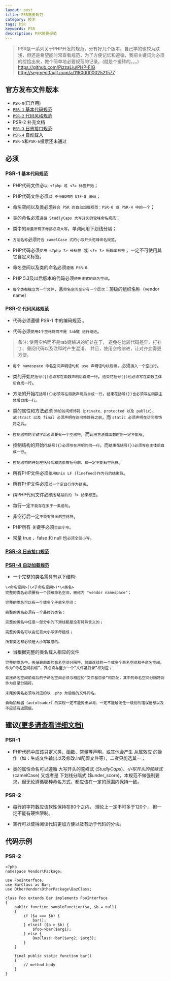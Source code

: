 ```yaml
---
layout: post
title: PSR简要规范
category: 技术
tags: PSR
keywords: PSR
description: PSR简要规范
---
```


> PSR是一系列关于PHP开发的规范，分有好几个版本，自己学的也较为肤浅，但还是希望能时常查看规范，为了方便记忆和遵循，我把关键词为必须的捡拾出来，做个简单地必要规范的记录。(就是个搬砖的。。。)
> https://github.com/PizzaLiu/PHP-FIG
> http://segmentfault.com/a/1190000002521577

## 官方发布文件版本

* `PSR-0`(已弃用)
* [`PSR-1`  基本代码规范](https://github.com/PizzaLiu/PHP-FIG/blob/master/PSR-1-basic-coding-standard-cn.md)
* [`PSR-2` 代码风格规范](https://github.com/PizzaLiu/PHP-FIG/blob/master/PSR-2-coding-style-guide-cn.md)
* PSR-2 补充文档
* [`PSR-3` 日志接口规范](https://github.com/PizzaLiu/PHP-FIG/blob/master/PSR-3-logger-interface-cn.md)
* [`PSR-4`  自动载入](https://github.com/PizzaLiu/PHP-FIG/blob/master/PSR-4-autoloader-cn.md)
* `PSR-5`和`PSR-6`投票还未通过

##  必须

### PSR-1 `基本代码规范`

* PHP代码文件必`以 <?php 或 <?= 标签开始`；

* PHP代码文件必须`以 不带BOM的 UTF-8 编码`；

* 命名空间以及类必须`符合 PSR 的自动加载规范：PSR-0 或 PSR-4 中的一个`；

* 类的命名必须`遵循 StudlyCaps 大写开头的驼峰命名规范`；

* 类中的`常量所有字母都必须大写`，单词间用下划线分隔；

* `方法名称`必须`符合 camelCase 式的小写开头驼峰命名规范`。

* PHP代码必须`使用 <?php ?> 长标签 `或` <?= ?> 短输出标签`； 一定不可使用其它自定义标签。

* 命名空间以及类的命名必须`遵循 PSR-0`.

* PHP 5.3及以后版本的代码必须`使用正式的命名空间`。

* `每个类都独立为一个文件`，且`命名空间至少有一个层次`：顶级的组织名称（vendor name）

### PSR-2 `代码风格规范`

* 代码必须遵循 PSR-1 中的编码规范 。

* 代码必须`使用4个空格符而不是 tab键 进行缩进`。
> 备注: 使用空格而不是tab键缩进的好处在于， 避免在比较代码差异、打补丁、重阅代码以及注释时产生混淆。 并且，使用空格缩进，让对齐变得更方便。

* `每个 namespace 命名空间声明语句和 use 声明语句块后面`，必须`插入一个空白行`。

* 类的开始`花括号({)必须写在函数声明后自成一行`，`结束花括号(})也必须写在函数主体后自成一行`。

* 方法的开始`花括号({)必须写在函数声明后自成一行`，`结束花括号(})也必须写在函数主体后自成一行`。

* 类的属性和方法必须 `添加访问修饰符（private、protected 以及 public）`，` abstract 以及 final 必须声明在访问修饰符之前`，而 `static 必须声明在访问修饰符之后`。

* `控制结构的关键字后必须要有一个空格符`，而`调用方法或函数时则一定不能有`。

* 控制结构的开始`花括号({)必须写在声明的同一行`，而`结束花括号(})必须写在主体后自成一行`。

* `控制结构的开始左括号后和结束右括号前，都一定不能有空格符`。

* 所有PHP文件必须`使用Unix LF (linefeed)作为行的结束符`。

* 所有PHP文件必须`以一个空白行作为结束`。

* 纯PHP代码文件必须`省略最后的 ?> 结束标签`。

* 每行一定`不能存在多于一条语句`。

* 非空行后一定`不能有多余的空格符`。

* PHP所有 关键字必须`全部小写`。

* 常量 true 、false 和 null 也`必须全部小写`。

### [PSR-3 `日志接口规范`](https://github.com/PizzaLiu/PHP-FIG/blob/master/PSR-3-logger-interface-cn.md)

### [PSR-4 `自动加载规范`](https://github.com/PizzaLiu/PHP-FIG/blob/master/PSR-4-autoloader-cn.md)

* 一个完整的类名需具有以下结构:

```
\<命名空间>(\<子命名空间>)*\<类名>
完整的类名必须要有一个顶级命名空间，被称为 "vendor namespace"；

完整的类名可以有一个或多个子命名空间；

完整的类名必须有一个最终的类名；

完整的类名中任意一部分中的下滑线都是没有特殊含义的；

完整的类名可以由任意大小写字母组成；

所有类名都必须是大小写敏感的。
```

* 当根据完整的类名载入相应的文件

```
完整的类名中，去掉最前面的命名空间分隔符，前面连续的一个或多个命名空间和子命名空间，作为“命名空间前缀”，其必须与至少一个“文件基目录”相对应；

紧接命名空间前缀后的子命名空间必须与相应的”文件基目录“相匹配，其中的命名空间分隔符将作为目录分隔符。

末尾的类名必须与对应的以 .php 为后缀的文件同名。

自动加载器（autoloader）的实现一定不能抛出异常、一定不能触发任一级别的错误信息以及不应该有返回值。
```

## 建议[(更多请查看详细文档)](https://github.com/PizzaLiu/PHP-FIG)

### PSR-1

* PHP代码中应该只定义类、函数、常量等声明，或其他会产生 从属效应 的操作（如：生成文件输出以及修改.ini配置文件等），二者只能选其一；

* 类的属性命名可以遵循 大写开头的驼峰式 ($StudlyCaps)、小写开头的驼峰式 ($camelCase) 又或者是 下划线分隔式 ($under_score)，本规范不做强制要求，但无论遵循哪种命名方式，都应该在一定的范围内保持一致。

### PSR-2

* 每行的字符数应该软性保持在80个之内， 理论上一定不可多于120个， 但一定不能有硬性限制。

* 空行可以使得阅读代码更加方便以及有助于代码的分块。


## 代码示例

### PSR-2

```
<?php
namespace Vendor\Package;

use FooInterface;
use BarClass as Bar;
use OtherVendor\OtherPackage\BazClass;

class Foo extends Bar implements FooInterface
{
    public function sampleFunction($a, $b = null)
    {
        if ($a === $b) {
            bar();
        } elseif ($a > $b) {
            $foo->bar($arg1);
        } else {
            BazClass::bar($arg2, $arg3);
        }
    }

    final public static function bar()
    {
        // method body
    }
}
```